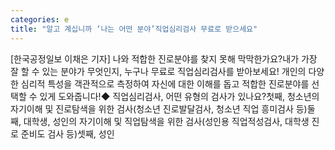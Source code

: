 ```yaml
---
categories: e
title: "알고 계십니까 ‘나는 어떤 분야’직업심리검사 무료로 받으세요"
---
```

[한국공정일보 이채은 기자] 나와 적합한 진로분야를 찾지 못해 막막한가요?내가 가장 잘 할 수 있는 분야가 무엇인지, 누구나 무료로 직업심리검사를 받아보세요! 개인의 다양한 심리적 특성을 객관적으로 측정하여 자신에 대한 이해를 돕고 적합한 진로분야를 선택할 수 있게 도와줍니다!◆ 직업심리검사, 어떤 유형의 검사가 있나요?첫째, 청소년의 자기이해 및 진로탐색을 위한 검사(청소년 진로발달검사, 청소년 직업 흥미검사 등)둘째, 대학생, 성인의 자기이해 및 직업탐색을 위한 검사(성인용 직업적성검사, 대학생 진로 준비도 검사 등)셋째, 성인